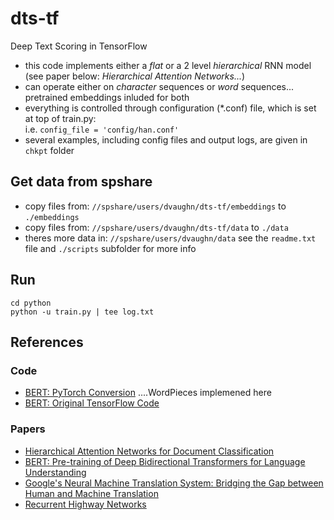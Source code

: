 # dts-tf
Deep Text Scoring in TensorFlow

- this code implements either a _flat_ or a 2 level _hierarchical_ RNN model <br/> (see paper below: _Hierarchical Attention Networks..._) 
- can operate either on _character_ sequences or _word_ sequences... pretrained embeddings inluded for both
- everything is controlled through configuration (*.conf) file, which is set at top of train.py: <br/> i.e. `config_file = 'config/han.conf'`
- several examples, including config files and output logs, are given in `chkpt` folder

## Get data from spshare
- copy files from: `//spshare/users/dvaughn/dts-tf/embeddings` to `./embeddings`
- copy files from: `//spshare/users/dvaughn/dts-tf/data` to  `./data`
- theres more data in: `//spshare/users/dvaughn/data` 
    see the `readme.txt` file and `./scripts` subfolder for more info


## Run
```
cd python
python -u train.py | tee log.txt
```

## References

### Code

- [BERT: PyTorch Conversion](https://github.com/huggingface/pytorch-pretrained-BERT) ....WordPieces implemened here
- [BERT: Original TensorFlow Code](https://github.com/google-research/bert)

### Papers

- [Hierarchical Attention Networks for Document Classification](https://www.cs.cmu.edu/~./hovy/papers/16HLT-hierarchical-attention-networks.pdf)
- [BERT: Pre-training of Deep Bidirectional Transformers for Language Understanding](https://arxiv.org/abs/1810.04805)
- [Google's Neural Machine Translation System: Bridging the Gap between Human and Machine Translation](https://arxiv.org/abs/1609.08144)
- [Recurrent Highway Networks](https://arxiv.org/abs/1607.03474)